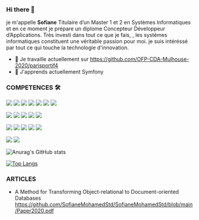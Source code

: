 ### Hi there 👋

je m'appelle **Sofiane** Titulaire d’un Master 1 et 2 en Systèmes Informatiques et en ce moment je prépare un diplome Concepteur Développeur d’Applications.
Très investi dans tout ce que je fais, , les systèmes informatiques constituent une véritable passion pour moi.
je suis intéréssé par tout ce qui touche la technologie d'innovation.



- 🔭 Je travaille actuellement sur https://github.com/OFP-CDA-Mulhouse-2020/parisportif4
- 🌱 J'apprends actuellement  Symfony


### COMPETENCES 🛠️

![](https://img.shields.io/badge/Code-PHP-informational?style=flat&logo=php&logoColor=white&color=2bbc8a)
![](https://img.shields.io/badge/Code-CSS-informational?style=flat&logo=php&logoColor=white&color=2bbc8a)
![](https://img.shields.io/badge/Code-SCSS-informational?style=flat&logo=php&logoColor=white&color=2bbc8a)
![](https://img.shields.io/badge/Code-JavaScript-informational?style=flat&logo=php&logoColor=white&color=2bbc8a)
![](https://img.shields.io/badge/Code-MySQL-informational?style=flat&logo=php&logoColor=white&color=2bbc8a)
![](https://img.shields.io/badge/Code-MongoDB-informational?style=flat&logo=php&logoColor=white&color=2bbc8a)
![](https://img.shields.io/badge/Code-Oracle-informational?style=flat&logo=php&logoColor=white&color=2bbc8a)

![](https://img.shields.io/badge/Framework-Symfony-informational?style=flat&logo=php&logoColor=white&color=0088ff)
![](https://img.shields.io/badge/Framework-Bootstrap-informational?style=flat&logo=php&logoColor=white&color=0088ff)
![](https://img.shields.io/badge/Framework-React-informational?style=flat&logo=php&logoColor=white&color=0088ff)
![](https://img.shields.io/badge/Framework-PHPUnit-informational?style=flat&logo=php&logoColor=white&color=0088ff)
![](https://img.shields.io/badge/Framework-JUnit-informational?style=flat&logo=php&logoColor=white&color=0088ff)

![](https://img.shields.io/badge/Logiciel-PhpStorm-informational?style=flat&logo=php&logoColor=white&color=FFA500)
![](https://img.shields.io/badge/Logiciel-VSCODE-informational?style=flat&logo=php&logoColor=white&color=FFA500)
![](https://img.shields.io/badge/Logiciel-Eclipse-informational?style=flat&logo=php&logoColor=white&color=FFA500)
![](https://img.shields.io/badge/Logiciel-Git-informational?style=flat&logo=php&logoColor=white&color=FFA500)
![](https://img.shields.io/badge/Logiciel-Docker-informational?style=flat&logo=php&logoColor=white&color=FFA500)

![](https://img.shields.io/badge/Modélisation-UML-informational?style=flat&logo=php&logoColor=white&color=ee82ee)
![](https://img.shields.io/badge/Modélisation-Merise-informational?style=flat&logo=php&logoColor=white&color=ee82ee)


![Anurag's GitHub stats](https://github-readme-stats.vercel.app/api?username=SofianeMohamedStd&show_icons=true)

[![Top Langs](https://github-readme-stats.vercel.app/api/top-langs/?username=SofianeMohamedStd&layout=compact)](https://github.com/anuraghazra/github-readme-stats)

### ARTICLES
- A Method for Transforming Object-relational to Document-oriented Databases https://github.com/SofianeMohamedStd/SofianeMohamedStd/blob/main/Paper2020.pdf
